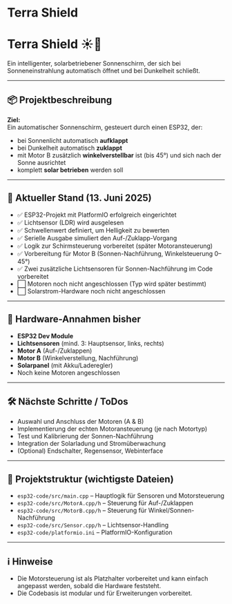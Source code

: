 # Terra Shield

# Terra Shield ☀️🌙  
Ein intelligenter, solarbetriebener Sonnenschirm, der sich bei Sonneneinstrahlung automatisch öffnet und bei Dunkelheit schließt.

---

## 📦 Projektbeschreibung

**Ziel:**  
Ein automatischer Sonnenschirm, gesteuert durch einen ESP32, der:

- bei Sonnenlicht automatisch **aufklappt**
- bei Dunkelheit automatisch **zuklappt**
- mit Motor B zusätzlich **winkelverstellbar** ist (bis 45°) und sich nach der Sonne ausrichtet
- komplett **solar betrieben** werden soll

---

## 🔧 Aktueller Stand (13. Juni 2025)

- ✅ ESP32-Projekt mit PlatformIO erfolgreich eingerichtet
- ✅ Lichtsensor (LDR) wird ausgelesen
- ✅ Schwellenwert definiert, um Helligkeit zu bewerten
- ✅ Serielle Ausgabe simuliert den Auf-/Zuklapp-Vorgang
- ✅ Logik zur Schirmsteuerung vorbereitet (später Motoransteuerung)
- ✅ Vorbereitung für Motor B (Sonnen-Nachführung, Winkelsteuerung 0–45°)
- ✅ Zwei zusätzliche Lichtsensoren für Sonnen-Nachführung im Code vorbereitet
- ⬜️ Motoren noch nicht angeschlossen (Typ wird später bestimmt)
- ⬜️ Solarstrom-Hardware noch nicht angeschlossen

---

## 🔩 Hardware-Annahmen bisher

- **ESP32 Dev Module**
- **Lichtsensoren** (mind. 3: Hauptsensor, links, rechts)
- **Motor A** (Auf-/Zuklappen)
- **Motor B** (Winkelverstellung, Nachführung)
- **Solarpanel** (mit Akku/Laderegler)
- Noch keine Motoren angeschlossen

---

## 🛠️ Nächste Schritte / ToDos

- Auswahl und Anschluss der Motoren (A & B)
- Implementierung der echten Motoransteuerung (je nach Motortyp)
- Test und Kalibrierung der Sonnen-Nachführung
- Integration der Solarladung und Stromüberwachung
- (Optional) Endschalter, Regensensor, Webinterface

---

## 📁 Projektstruktur (wichtigste Dateien)

- `esp32-code/src/main.cpp` – Hauptlogik für Sensoren und Motorsteuerung
- `esp32-code/src/MotorA.cpp/h` – Steuerung für Auf-/Zuklappen
- `esp32-code/src/MotorB.cpp/h` – Steuerung für Winkel/Sonnen-Nachführung
- `esp32-code/src/Sensor.cpp/h` – Lichtsensor-Handling
- `esp32-code/platformio.ini` – PlatformIO-Konfiguration

---

## ℹ️ Hinweise

- Die Motorsteuerung ist als Platzhalter vorbereitet und kann einfach angepasst werden, sobald die Hardware feststeht.
- Die Codebasis ist modular und für Erweiterungen vorbereitet.


